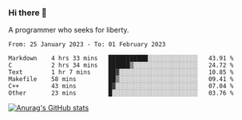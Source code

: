 ### Hi there 👋

<!--
**shejialuo/shejialuo** is a ✨ _special_ ✨ repository because its `README.md` (this file) appears on your GitHub profile.

Here are some ideas to get you started:

- 🔭 I’m currently working on ...
- 🌱 I’m currently learning ...
- 👯 I’m looking to collaborate on ...
- 🤔 I’m looking for help with ...
- 💬 Ask me about ...
- 📫 How to reach me: ...
- 😄 Pronouns: ...
- ⚡ Fun fact: ...
-->

A programmer who seeks for liberty.

<!--START_SECTION:waka-->

```text
From: 25 January 2023 - To: 01 February 2023

Markdown    4 hrs 33 mins   ███████████░░░░░░░░░░░░░░   43.91 %
C           2 hrs 34 mins   ██████▒░░░░░░░░░░░░░░░░░░   24.72 %
Text        1 hr 7 mins     ██▓░░░░░░░░░░░░░░░░░░░░░░   10.85 %
Makefile    58 mins         ██▒░░░░░░░░░░░░░░░░░░░░░░   09.41 %
C++         43 mins         █▓░░░░░░░░░░░░░░░░░░░░░░░   07.04 %
Other       23 mins         █░░░░░░░░░░░░░░░░░░░░░░░░   03.76 %
```

<!--END_SECTION:waka-->

[![Anurag's GitHub stats](https://github-readme-stats.vercel.app/api?username=shejialuo&show_icons=true&theme=dracula)](https://github.com/anuraghazra/github-readme-stats)

